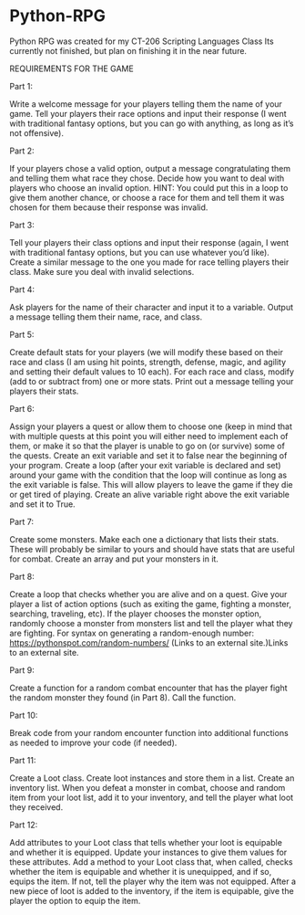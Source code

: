 # Python-RPG
Python RPG was created for my CT-206 Scripting Languages Class
Its currently not finished, but plan on finishing it in the near future.

REQUIREMENTS FOR THE GAME

Part 1:

Write a welcome message for your players telling them the name of your game.
Tell your players their race options and input their response (I went with traditional fantasy options, but you can go with anything, as long as it’s not offensive).

Part 2:

If your players chose a valid option, output a message congratulating them and telling them what race they chose. Decide how you want to deal with players who choose an invalid option. HINT: You could put this in a loop to give them another chance, or choose a race for them and tell them it was chosen for them because their response was invalid.

Part 3:

Tell your players their class options and input their response (again, I went with traditional fantasy options, but you can use whatever you’d like).
Create a similar message to the one you made for race telling players their class. Make sure you deal with invalid selections.

Part 4:

Ask players for the name of their character and input it to a variable.
Output a message telling them their name, race, and class.

Part 5:

Create default stats for your players (we will modify these based on their race and class (I am using hit points, strength, defense, magic, and agility and setting their default values to 10 each).
For each race and class, modify (add to or subtract from) one or more stats.
Print out a message telling your players their stats.

Part 6:

Assign your players a quest or allow them to choose one (keep in mind that with multiple quests at this point you will either need to implement each of them, or make it so that the player is unable to go on (or survive) some of the quests.
Create an exit variable and set it to false near the beginning of your program.
Create a loop (after your exit variable is declared and set) around your game with the condition that the loop will continue as long as the exit variable is false. This will allow players to leave the game if they die or get tired of playing.
Create an alive variable right above the exit variable and set it to True.

Part 7:

Create some monsters. Make each one a dictionary that lists their stats. These will probably be similar to yours and should have stats that are useful for combat.
Create an array and put your monsters in it.

Part 8:

Create a loop that checks whether you are alive and on a quest.
Give your player a list of action options (such as exiting the game, fighting a monster, searching, traveling, etc).
If the player chooses the monster option, randomly choose a monster from monsters list and tell the player what they are fighting. For syntax on generating a random-enough number: https://pythonspot.com/random-numbers/ (Links to an external site.)Links to an external site.

Part 9:

Create a function for a random combat encounter that has the player fight the random monster they found (in Part 8). Call the function.

Part 10:

Break code from your random encounter function into additional functions as needed to improve your code (if needed).

Part 11:

Create a Loot class.
Create loot instances and store them in a list.
Create an inventory list.
When you defeat a monster in combat, choose and random item from your loot list, add it to your inventory, and tell the player what loot they received.

Part 12:

Add attributes to your Loot class that tells whether your loot is equipable and whether it is equipped.
Update your instances to give them values for these attributes.
Add a method to your Loot class that, when called, checks whether the item is equipable and whether it is unequipped, and if so, equips the item. If not, tell the player why the item was not equipped.
After a new piece of loot is added to the inventory, if the item is equipable, give the player the option to equip the item.
